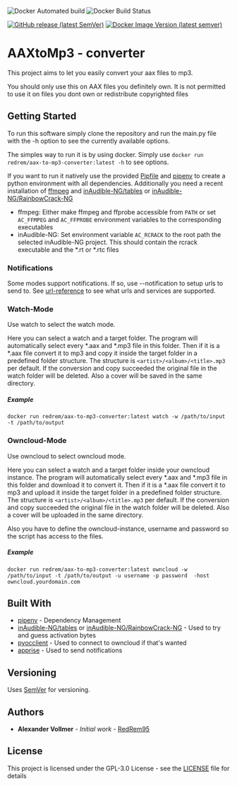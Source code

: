 ![Docker Automated build](https://img.shields.io/docker/automated/redrem/aax-to-mp3-converter?style=flat-square)
![Docker Build Status](https://img.shields.io/docker/build/redrem/aax-to-mp3-converter?style=flat-square)

[![GitHub release (latest SemVer)](https://img.shields.io/github/v/release/redrem95/aax-to-mp3-converter?label=github&sort=semver&style=flat-square)](https://github.com/RedRem95/aax-to-mp3-converter)
[![Docker Image Version (latest semver)](https://img.shields.io/docker/v/redrem/aax-to-mp3-converter?label=dockerhub&sort=semver&style=flat-square)](https://hub.docker.com/repository/docker/redrem/aax-to-mp3-converter)

# AAXtoMp3 - converter

This project aims to let you easily convert your aax files to mp3.

You should only use this on AAX files you definitely own. It is not permitted to use it on files you dont own or redistribute copyrighted files

## Getting Started

To run this software simply clone the repository and run the main.py file with the -h option to see the currently available options.

The simples way to run it is by using docker. Simply use ``docker run redrem/aax-to-mp3-converter:latest -h`` to see options.

If you want to run it natively use the provided [Pipfile](Pipfile) and [pipenv](https://pipenv.pypa.io/en/latest/) to create a python environment with all dependencies.
Additionally you need a recent installation of [ffmpeg](https://ffmpeg.org/) and [inAudible-NG/tables](https://github.com/inAudible-NG/tables) or [inAudible-NG/RainbowCrack-NG](https://github.com/inAudible-NG/RainbowCrack-NG)

* ffmpeg: Either make ffmpeg and ffprobe accessible from ``PATH`` or set  ``AC_FFMPEG`` and ``AC_FFPROBE`` environment variables to the corresponding executables
* inAudible-NG: Set environment variable ``AC_RCRACK`` to the root path the selected inAudible-NG project. This should contain the rcrack executable and the *.rt or *.rtc files 

### Notifications

Some modes support notifications. If so, use --notification to setup urls to send to. See [url-reference](https://github.com/caronc/apprise#supported-notifications) to see what urls and services are supported.

### Watch-Mode

Use watch to select the watch mode.

Here you can select a watch and a target folder. The program will automatically select every *.aax and *.mp3 file in this folder.
Then if it is a *.aax file convert it to mp3 and copy it inside the target folder in a predefined folder structure.
The structure is ``<artist>/<album>/<title>.mp3`` per default. If the conversion and copy succeeded the original file in the watch folder will be deleted.
Also a cover will be saved in the same directory.

##### Example

``` shell script
docker run redrem/aax-to-mp3-converter:latest watch -w /path/to/input -t /path/to/output
```

### Owncloud-Mode

Use owncloud to select owncloud mode.

Here you can select a watch and a target folder inside your owncloud instance. The program will automatically select every *.aax and *.mp3 file in this folder and download it to convert it.
Then if it is a *.aax file convert it to mp3 and upload it inside the target folder in a predefined folder structure.
The structure is ``<artist>/<album>/<title>.mp3`` per default. If the conversion and copy succeeded the original file in the watch folder will be deleted.
Also a cover will be uploaded in the same directory.

Also you have to define the owncloud-instance, username and password so the script has access to the files.

##### Example

``` shell script
docker run redrem/aax-to-mp3-converter:latest owncloud -w /path/to/input -t /path/to/output -u username -p password  -host owncloud.yourdomain.com
```

## Built With

* [pipenv](https://github.com/pypa/pipenv) - Dependency Management
* [inAudible-NG/tables](https://github.com/inAudible-NG/tables.git) or [inAudible-NG/RainbowCrack-NG](https://github.com/inAudible-NG/RainbowCrack-NG) - Used to try and guess activation bytes
* [pyocclient](https://github.com/owncloud/pyocclient) - Used to connect to owncloud if that's wanted
* [apprise](https://github.com/caronc/apprise) - Used to send notifications

## Versioning

Uses [SemVer](http://semver.org/) for versioning. 

## Authors

* **Alexander Vollmer** - *Initial work* - [RedRem95](https://github.com/RedRem95)

## License

This project is licensed under the GPL-3.0 License  - see the [LICENSE](LICENSE) file for details

